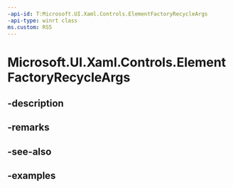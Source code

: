 ```yaml
---
-api-id: T:Microsoft.UI.Xaml.Controls.ElementFactoryRecycleArgs
-api-type: winrt class
ms.custom: RS5
---
```


<!-- Class syntax.
public class ElementFactoryRecycleArgs 
-->

# Microsoft.UI.Xaml.Controls.ElementFactoryRecycleArgs

## -description

## -remarks

## -see-also

## -examples

